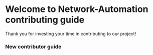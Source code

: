 # Welcome to Network-Automation contributing guide
Thank you for investing your time in contributing to our project!

### New contributor guide
